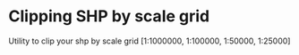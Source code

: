 # Clipping SHP by scale grid
Utility to clip your shp by scale grid [1:1000000, 1:100000, 1:50000, 1:25000]